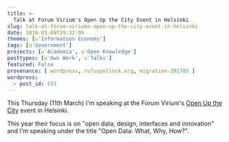 ```yaml
---
title: >-
  Talk at Forum Virium's Open Up the City Event in Helsinki
slug: talk-at-forum-viriums-open-up-the-city-event-in-helsinki
date: 2010-03-09T19:32:09
themes: [u'Information Economy']
tags: [u'Government']
projects: [u'Academia', u'Open Knowledge']
posttypes: [u'Own Work', u'Talks']
featured: False
provenance: [ wordpress, rufuspollock.org, migration-201703 ]
wordpress:
  - post_id: 533
---
```


This Thursday (11th March) I'm speaking at the Forum Virium's [Open Up the City](http://events.forumvirium.fi/openupthecity/) event in Helsinki.

This year their focus is on "open data, design, interfaces and innovation" and I'm speaking under the title "Open Data: What, Why, How?".

